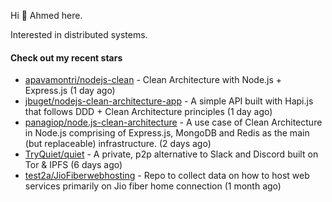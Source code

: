 Hi 👋 Ahmed here.

Interested in distributed systems.

#### Check out my recent stars

- [apavamontri/nodejs-clean](https://github.com/apavamontri/nodejs-clean) - Clean Architecture with Node.js &#43; Express.js (1 day ago)
- [jbuget/nodejs-clean-architecture-app](https://github.com/jbuget/nodejs-clean-architecture-app) - A simple API built with Hapi.js that follows DDD &#43; Clean Architecture principles (1 day ago)
- [panagiop/node.js-clean-architecture](https://github.com/panagiop/node.js-clean-architecture) - A use case of Clean Architecture in Node.js comprising of Express.js, MongoDB and Redis as the main (but replaceable) infrastructure. (2 days ago)
- [TryQuiet/quiet](https://github.com/TryQuiet/quiet) - A private, p2p alternative to Slack and Discord built on Tor &amp; IPFS (6 days ago)
- [test2a/JioFiberwebhosting](https://github.com/test2a/JioFiberwebhosting) - Repo to collect data on how to host web services primarily on Jio fiber home connection (1 month ago)

